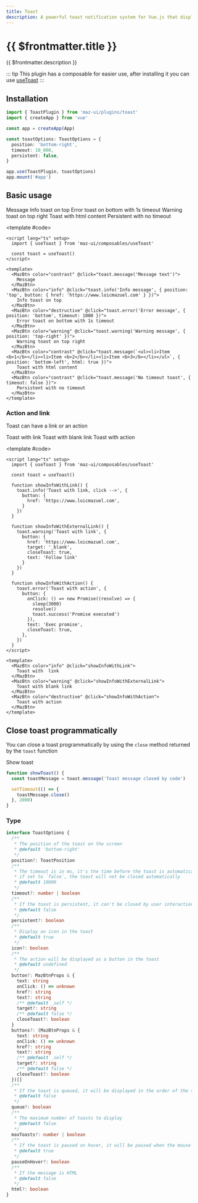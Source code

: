 ```yaml
---
title: Toast
description: A powerful toast notification system for Vue.js that displays user-friendly messages with customizable positioning, styling, and behavior options
---
```


# {{ $frontmatter.title }}

{{ $frontmatter.description }}

::: tip
This plugin has a composable for easier use, after installing it you can use [useToast](./../composables/use-toast.md)
:::

## Installation

```ts
import { ToastPlugin } from 'maz-ui/plugins/toast'
import { createApp } from 'vue'

const app = createApp(App)

const toastOptions: ToastOptions = {
  position: 'bottom-right',
  timeout: 10_000,
  persistent: false,
}

app.use(ToastPlugin, toastOptions)
app.mount('#app')
```

## Basic usage

<ComponentDemo expanded>
  <div class="maz-flex maz-flex-wrap maz-gap-2">
    <MazBtn color="contrast" @click="toast.message('Message text')">
      Message
    </MazBtn>
    <MazBtn color="info" @click="toast.info('Info message', { position: 'top', button: { href: 'https://www.loicmazuel.com' } })">
    Info toast on top
    </MazBtn>
    <MazBtn color="destructive" @click="toast.error('Error message', { position: 'bottom', timeout: 1000 })">
    Error toast on bottom with 1s timeout
    </MazBtn>
    <MazBtn color="warning" @click="toast.warning('Warning message', { position: 'top-right' })">
    Warning toast on top right
    </MazBtn>
    <MazBtn color="contrast" @click="toast.message(`<ul><li>Item <b>1</b></li><li>Item <b>2</b></li><li>Item <b>3</b></li></ul>`, { position: 'bottom-left', html: true })">
    Toast with html content
    </MazBtn>
    <MazBtn color="contrast" @click="toast.message('No timeout toast', { timeout: false })">
    Persistent with no timeout
    </MazBtn>

  </div>

  <template #code>

  ```vue
  <script lang="ts" setup>
    import { useToast } from 'maz-ui/composables/useToast'

    const toast = useToast()
  </script>

  <template>
    <MazBtn color="contrast" @click="toast.message('Message text')">
      Message
    </MazBtn>
    <MazBtn color="info" @click="toast.info('Info message', { position: 'top', button: { href: 'https://www.loicmazuel.com' } })">
      Info toast on top
    </MazBtn>
    <MazBtn color="destructive" @click="toast.error('Error message', { position: 'bottom', timeout: 1000 })">
      Error toast on bottom with 1s timeout
    </MazBtn>
    <MazBtn color="warning" @click="toast.warning('Warning message', { position: 'top-right' })">
      Warning toast on top right
    </MazBtn>
    <MazBtn color="contrast" @click="toast.message(`<ul><li>Item <b>1</b></li><li>Item <b>2</b></li><li>Item <b>3</b></li></ul>`, { position: 'bottom-left', html: true })">
      Toast with html content
    </MazBtn>
    <MazBtn color="contrast" @click="toast.message('No timeout toast', { timeout: false })">
      Persistent with no timeout
    </MazBtn>
  </template>
  ```

  </template>

</ComponentDemo>

### Action and link

Toast can have a link or an action

<ComponentDemo>
  <div class="maz-flex maz-flex-wrap maz-gap-2">
    <MazBtn color="info" @click="showInfoWithLink">
      Toast with  link
    </MazBtn>
    <MazBtn color="warning" @click="showInfoWithExternalLink">
      Toast with blank link
    </MazBtn>
    <MazBtn color="destructive" @click="showInfoWithAction">
      Toast with action
    </MazBtn>
  </div>

  <template #code>

  ```vue
  <script lang="ts" setup>
    import { useToast } from 'maz-ui/composables/useToast'

    const toast = useToast()

    function showInfoWithLink() {
      toast.info('Toast with link, click -->', {
        button: {
          href: 'https://www.loicmazuel.com',
        }
      })
    }

    function showInfoWithExternalLink() {
      toast.warning('Toast with link', {
        button: {
          href: 'https://www.loicmazuel.com',
          target: '_blank',
          closeToast: true,
          text: 'Follow link'
        }
      })
    }

    function showInfoWithAction() {
      toast.error('Toast with action', {
        button: {
          onClick: () => new Promise((resolve) => {
            sleep(3000)
            resolve()
            toast.success('Promise executed')
          }),
          text: 'Exec promise',
          closeToast: true,
        },
      })
    }
  </script>

  <template>
    <MazBtn color="info" @click="showInfoWithLink">
      Toast with  link
    </MazBtn>
    <MazBtn color="warning" @click="showInfoWithExternalLink">
      Toast with blank link
    </MazBtn>
    <MazBtn color="destructive" @click="showInfoWithAction">
      Toast with action
    </MazBtn>
  </template>
  ```

  </template>
</ComponentDemo>

## Close toast programmatically

You can close a toast programmatically by using the `close` method returned by the `toast` function

<div class="maz-flex maz-flex-wrap maz-gap-2">
  <MazBtn color="primary" @click="showToastAutoCLose">
    Show toast
  </MazBtn>
</div>

```typescript
function showToast() {
  const toastMessage = toast.message('Toast message closed by code')

  setTimeout(() => {
    toastMessage.close()
  }, 2000)
}
```

### Type

```ts
interface ToastOptions {
  /**
   * The position of the toast on the screen
   * @default 'bottom-right'
   */
  position?: ToastPosition
  /**
   * The timeout is in ms, it's the time before the toast is automatically closed
   * if set to `false`, the toast will not be closed automatically
   * @default 10000
   */
  timeout?: number | boolean
  /**
   * If the toast is persistent, it can't be closed by user interaction (only on timeout or programmatically)
   * @default false
   */
  persistent?: boolean
  /**
   * Display an icon in the toast
   * @default true
   */
  icon?: boolean
  /**
   * The action will be displayed as a button in the toast
   * @default undefined
   */
  button?: MazBtnProps & {
    text: string
    onClick: () => unknown
    href?: string
    text?: string
    /** @default _self */
    target?: string
    /** @default false */
    closeToast?: boolean
  }
  buttons?: (MazBtnProps & {
    text: string
    onClick: () => unknown
    href?: string
    text?: string
    /** @default _self */
    target?: string
    /** @default false */
    closeToast?: boolean
  })[]
  /**
   * If the toast is queued, it will be displayed in the order of the toasts
   * @default false
   */
  queue?: boolean
  /**
   * The maximum number of toasts to display
   * @default false
   */
  maxToasts?: number | boolean
  /**
   * If the toast is paused on hover, it will be paused when the mouse is over the toast
   * @default true
   */
  pauseOnHover?: boolean
  /**
   * If the message is HTML
   * @default false
   */
  html?: boolean
}
```

<script lang="ts" setup>
  import { useToast } from 'maz-ui/composables/useToast'
  import { sleep } from '@maz-ui/utils'

  const toast = useToast()

  function showToastAutoCLose () {
    const toastMessage = toast.message('Toast message closed by code')

    setTimeout(() => {
      toastMessage.close()
    }, 3000)
  }

  function showMessage () {
    const t = toast.message('Message text')
  }

  function showInfo () {
    toast.info('Info message', {
      position: 'top',
    })
  }

  function showError () {
    toast.error('Error message', {
      position: 'bottom',
      timeout: 1000,
    })
  }

  function showWarning () {
    toast.warning('Warning message', {
      position: 'top-right',
    })
  }

  function showSuccess () {
    toast.success('Success message', {
      position: 'bottom-left',
      persistent: true,
    })
  }

  function showInfoWithLink () {
    toast.info('Toast with link, click -->', {
      button: {
        href: 'https://www.loicmazuel.com',
      }
    })
  }

  function showInfoWithExternalLink () {
    toast.warning('Toast with link', {
      button: {
        href: 'https://www.loicmazuel.com',
        target: '_blank',
        closeToast: true,
        text: 'Follow link'
      }
    })
  }

  function showInfoWithAction () {
    toast.error('Toast with action', {
      button: {
        onClick: () => new Promise(async (resolve) => {
          await sleep(3000)
          resolve()
        }),
        text: 'Exec promise',
        closeToast: true
      }
    })
  }
</script>
